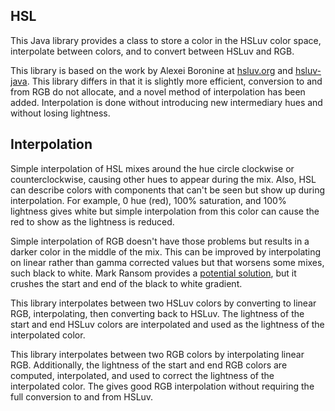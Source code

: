 
## HSL

This Java library provides a class to store a color in the HSLuv color space, interpolate between colors, and to convert between HSLuv and RGB.

This library is based on the work by Alexei Boronine at [hsluv.org](https://www.hsluv.org/) and [hsluv-java](https://github.com/hsluv/hsluv-java). This library differs in that it is slightly more efficient, conversion to and from RGB do not allocate, and a novel method of interpolation has been added. Interpolation is done without introducing new intermediary hues and without losing lightness.

## Interpolation

Simple interpolation of HSL mixes around the hue circle clockwise or counterclockwise, causing other hues to appear during the mix. Also, HSL can describe colors with components that can't be seen but show up during interpolation. For example, 0 hue (red), 100% saturation, and 100% lightness gives white but simple interpolation from this color can cause the red to show as the lightness is reduced.

Simple interpolation of RGB doesn't have those problems but results in a darker color in the middle of the mix. This can be improved by interpolating on linear rather than gamma corrected values but that worsens some mixes, such black to white. Mark Ransom provides a [potential solution](https://stackoverflow.com/a/49321304/187883), but it crushes the start and end of the black to white gradient.

This library interpolates between two HSLuv colors by converting to linear RGB, interpolating, then converting back to HSLuv. The lightness of the start and end HSLuv colors are  interpolated and used as the lightness of the interpolated color.

This library interpolates between two RGB colors by interpolating linear RGB. Additionally, the lightness of the start and end RGB colors are computed, interpolated, and used to correct the lightness of the interpolated color. The gives good RGB interpolation without requiring the full conversion to and from HSLuv.
